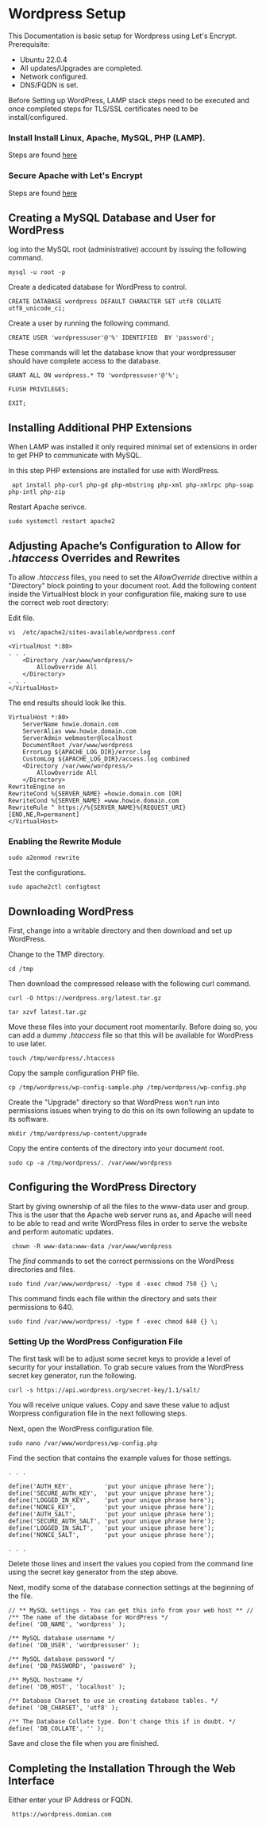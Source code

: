 # Wordpress Setup

This Documentation is basic setup for Wordpress using Let's Encrypt. 
Prerequisite:

* Ubuntu 22.0.4
* All updates/Upgrades are completed.
* Network configured.
* DNS/FQDN is set. 
  

Before Setting up WordPress, LAMP stack steps need to be executed and once completed steps for TLS/SSL certificates need to be install/configured.

### Install Install Linux, Apache, MySQL, PHP (LAMP).

Steps are found [here](https://github.com/HungryHowies/wordpress/blob/b93e3dcff49dbe93bf39dc9dfaa9a1ff5b7f990b/lamp_setup.md)

### Secure Apache with Let's Encrypt

Steps are found [here](https://github.com/HungryHowies/wordpress/blob/6a573c7283b7b85ce81a91060fdc3a63c3011387/certificates_lets_encrypt.md)

## Creating a MySQL Database and User for WordPress

log into the MySQL root (administrative) account by issuing the following command.

```
mysql -u root -p
```

Create a dedicated database for WordPress to control.

```
CREATE DATABASE wordpress DEFAULT CHARACTER SET utf8 COLLATE utf8_unicode_ci;
```

Create a user by running the following command.

```
CREATE USER 'wordpressuser'@'%' IDENTIFIED  BY 'password';
```

These commands will let the database know that your wordpressuser should have complete access to the database.

```
GRANT ALL ON wordpress.* TO 'wordpressuser'@'%';
```
```
FLUSH PRIVILEGES;
```
```
EXIT;
```

## Installing Additional PHP Extensions

When LAMP was installed it only required minimal set of extensions in order to get PHP to communicate with MySQL. 

In this step PHP extensions are installed for use with WordPress.

```
 apt install php-curl php-gd php-mbstring php-xml php-xmlrpc php-soap php-intl php-zip
```

Restart  Apache serivce.

```
sudo systemctl restart apache2
```

##  Adjusting Apache’s Configuration to Allow for *.htaccess* Overrides and Rewrites

To allow *.htaccess* files, you need to set the *AllowOverride* directive within a "Directory" block pointing to your document root. Add the following content inside the VirtualHost block in your configuration file, making sure to use the correct web root directory:

Edit file.

```
vi  /etc/apache2/sites-available/wordpress.conf
```
```
<VirtualHost *:80>
. . .
    <Directory /var/www/wordpress/>
        AllowOverride All
    </Directory>
. . .
</VirtualHost>
```

The end results should look lke this.

```
VirtualHost *:80>
    ServerName howie.domain.com
    ServerAlias www.howie.domain.com
    ServerAdmin webmaster@localhost
    DocumentRoot /var/www/wordpress
    ErrorLog ${APACHE_LOG_DIR}/error.log
    CustomLog ${APACHE_LOG_DIR}/access.log combined
    <Directory /var/www/wordpress/>
        AllowOverride All
    </Directory>
RewriteEngine on
RewriteCond %{SERVER_NAME} =howie.domain.com [OR]
RewriteCond %{SERVER_NAME} =www.howie.domain.com
RewriteRule ^ https://%{SERVER_NAME}%{REQUEST_URI} [END,NE,R=permanent]
</VirtualHost>
```

### Enabling the Rewrite Module

```
sudo a2enmod rewrite
```

Test the configurations.

```
sudo apache2ctl configtest
```

## Downloading WordPress

First, change into a writable directory and then download and set up WordPress.

Change to the TMP directory.

```
cd /tmp
```

Then download the compressed release with the following curl command.

```
curl -O https://wordpress.org/latest.tar.gz
```
```
tar xzvf latest.tar.gz
```

Move these files into your document root momentarily. Before doing so, you can add a dummy *.htaccess* file so that this will be available for WordPress to use later.

```
touch /tmp/wordpress/.htaccess
```

Copy the sample configuration PHP file.

```
cp /tmp/wordpress/wp-config-sample.php /tmp/wordpress/wp-config.php
```

Create the "Upgrade" directory so that WordPress won’t run into permissions issues when trying to do this on its own following an update to its software.

```
mkdir /tmp/wordpress/wp-content/upgrade
```

Copy the entire contents of the directory into your document root.

```
sudo cp -a /tmp/wordpress/. /var/www/wordpress
```

## Configuring the WordPress Directory

Start by giving ownership of all the files to the www-data user and group. This is the user that the Apache web server runs as, and Apache will need to be able to read and write WordPress files in order to serve the website and perform automatic updates.

```
 chown -R www-data:www-data /var/www/wordpress
```

The *find* commands to set the correct permissions on the WordPress directories and files.

```
sudo find /var/www/wordpress/ -type d -exec chmod 750 {} \;
```

This command finds each file within the directory and sets their permissions to 640.

```
sudo find /var/www/wordpress/ -type f -exec chmod 640 {} \;
```

### Setting Up the WordPress Configuration File

The first task will be to adjust some secret keys to provide a level of security for your installation.
To grab secure values from the WordPress secret key generator, run the following.

```
curl -s https://api.wordpress.org/secret-key/1.1/salt/
```

You will receive unique values. Copy and save these value to adjust Worpress configuration file in the next following steps.

Next, open the WordPress configuration file.

```
sudo nano /var/www/wordpress/wp-config.php
```

Find the section that contains the example values for those settings.

```
. . .

define('AUTH_KEY',         'put your unique phrase here');
define('SECURE_AUTH_KEY',  'put your unique phrase here');
define('LOGGED_IN_KEY',    'put your unique phrase here');
define('NONCE_KEY',        'put your unique phrase here');
define('AUTH_SALT',        'put your unique phrase here');
define('SECURE_AUTH_SALT', 'put your unique phrase here');
define('LOGGED_IN_SALT',   'put your unique phrase here');
define('NONCE_SALT',       'put your unique phrase here');

. . .
```

Delete those lines and insert the values you copied from the command line using the secret key generator from the step above.

Next, modify some of the database connection settings at the beginning of the file.

```
// ** MySQL settings - You can get this info from your web host ** //
/** The name of the database for WordPress */
define( 'DB_NAME', 'wordpress' );

/** MySQL database username */
define( 'DB_USER', 'wordpressuser' );

/** MySQL database password */
define( 'DB_PASSWORD', 'password' );

/** MySQL hostname */
define( 'DB_HOST', 'localhost' );

/** Database Charset to use in creating database tables. */
define( 'DB_CHARSET', 'utf8' );

/** The Database Collate type. Don't change this if in doubt. */
define( 'DB_COLLATE', '' );
```

Save and close the file when you are finished.

## Completing the Installation Through the Web Interface

Either enter your IP Address or FQDN.

```
 https://wordpress.domian.com
```



